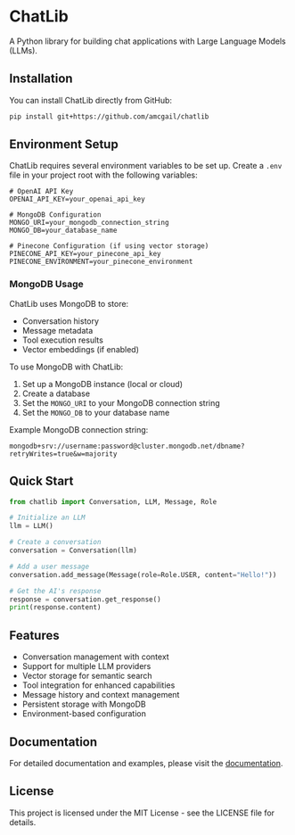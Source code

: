 # ChatLib

A Python library for building chat applications with Large Language Models (LLMs).

## Installation

You can install ChatLib directly from GitHub:

```bash
pip install git+https://github.com/amcgail/chatlib
```

## Environment Setup

ChatLib requires several environment variables to be set up. Create a `.env` file in your project root with the following variables:

```env
# OpenAI API Key
OPENAI_API_KEY=your_openai_api_key

# MongoDB Configuration
MONGO_URI=your_mongodb_connection_string
MONGO_DB=your_database_name

# Pinecone Configuration (if using vector storage)
PINECONE_API_KEY=your_pinecone_api_key
PINECONE_ENVIRONMENT=your_pinecone_environment
```

### MongoDB Usage

ChatLib uses MongoDB to store:
- Conversation history
- Message metadata
- Tool execution results
- Vector embeddings (if enabled)

To use MongoDB with ChatLib:
1. Set up a MongoDB instance (local or cloud)
2. Create a database
3. Set the `MONGO_URI` to your MongoDB connection string
4. Set the `MONGO_DB` to your database name

Example MongoDB connection string:
```
mongodb+srv://username:password@cluster.mongodb.net/dbname?retryWrites=true&w=majority
```

## Quick Start

```python
from chatlib import Conversation, LLM, Message, Role

# Initialize an LLM
llm = LLM()

# Create a conversation
conversation = Conversation(llm)

# Add a user message
conversation.add_message(Message(role=Role.USER, content="Hello!"))

# Get the AI's response
response = conversation.get_response()
print(response.content)
```

## Features

- Conversation management with context
- Support for multiple LLM providers
- Vector storage for semantic search
- Tool integration for enhanced capabilities
- Message history and context management
- Persistent storage with MongoDB
- Environment-based configuration

## Documentation

For detailed documentation and examples, please visit the [documentation](https://github.com/amcgail/chatlib/wiki).

## License

This project is licensed under the MIT License - see the LICENSE file for details. 